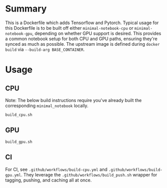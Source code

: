 # Summary

This is a Dockerfile which adds Tensorflow and Pytorch.  Typical usage for this Dockerfile is to be built off either `minimal-notebook-cpu` or `minimal-notebook-gpu`, depending on whether GPU support is desired.  This provides a common notebook setup for both CPU and GPU paths, ensuring they're synced as much as possible.  The upstream image is defined during `docker build` via `--build-arg BASE_CONTAINER`.

# Usage

## CPU

Note: The below build instructions require you've already built the corresponding `minimal_notebook` locally.

```
build_cpu.sh
```

## GPU

```
build_gpu.sh
```

## CI

For CI, see `.github/workflows/build-cpu.yml` and `.github/workflows/build-gpu.yml`.  They leverage the `.github/workflows/build_push.sh` wrapper for tagging, pushing, and caching all at once. 